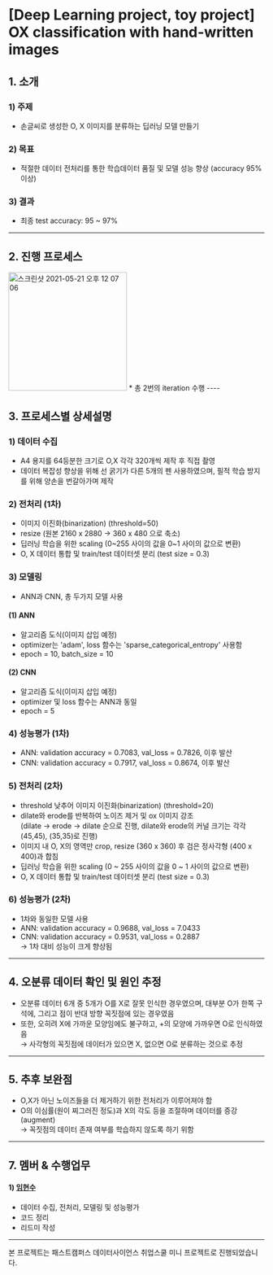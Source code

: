[Deep Learning project, toy project]\
OX classification with hand-written images
==
## 1. 소개
### 1) 주제
* 손글씨로 생성한 O, X 이미지를 분류하는 딥러닝 모델 만들기
### 2) 목표
* 적절한 데이터 전처리를 통한 학습데이터 품질 및 모델 성능 향상 (accuracy 95% 이상)
### 3) 결과
* 최종 test accuracy: 95 ~ 97%
----

## 2. 진행 프로세스
<img width="233" alt="스크린샷 2021-05-21 오후 12 07 06" src="https://user-images.githubusercontent.com/78459305/119076168-11ceeb00-ba2d-11eb-9e8b-70f441f8cfca.png">
* 총 2번의 iteration 수행  
----

## 3. 프로세스별 상세설명
### 1) 데이터 수집
* A4 용지를 64등분한 크기로 O,X 각각 320개씩 제작 후 직접 촬영
* 데이터 복잡성 향상을 위해 선 굵기가 다른 5개의 펜 사용하였으며, 필적 학습 방지를 위해 양손을 번갈아가며 제작

### 2) 전처리 (1차)
* 이미지 이진화(binarization) (threshold=50)
* resize (원본 2160 x 2880 → 360 x 480 으로 축소)
* 딥러닝 학습을 위한 scaling (0~255 사이의 값을 0~1 사이의 값으로 변환)
* O, X 데이터 통합 및 train/test 데이터셋 분리 (test size = 0.3)

### 3) 모델링
* ANN과 CNN, 총 두가지 모델 사용
#### (1) ANN
- 알고리즘 도식(이미지 삽입 예정)
- optimizer는 'adam', loss 함수는 'sparse_categorical_entropy' 사용함
- epoch = 10, batch_size = 10
#### (2) CNN
- 알고리즘 도식(이미지 삽입 예정)
- optimizer 및 loss 함수는 ANN과 동일
- epoch = 5

### 4) 성능평가 (1차)
* ANN: validation accuracy = 0.7083, val_loss = 0.7826, 이후 발산
* CNN: validation accuracy = 0.7917, val_loss = 0.8674, 이후 발산

### 5) 전처리 (2차)
* threshold 낮추어 이미지 이진화(binarization) (threshold=20)
* dilate와 erode를 반복하여 노이즈 제거 및 ox 이미지 강조    
  (dilate → erode → dilate 순으로 진행, dilate와 erode의 커널 크기는 각각 (45,45), (35,35)로 진행)
* 이미지 내 O, X의 영역만 crop, resize (360 x 360) 후 검은 정사각형 (400 x 400)과 합침
* 딥러닝 학습을 위한 scaling (0 ~ 255 사이의 값을 0 ~ 1 사이의 값으로 변환)
* O, X 데이터 통합 및 train/test 데이터셋 분리 (test size = 0.3)

### 6) 성능평가 (2차)
* 1차와 동일한 모델 사용
* ANN: validation accuracy = 0.9688, val_loss = 7.0433
* CNN: validation accuracy = 0.9531, val_loss = 0.2887  
  → 1차 대비 성능이 크게 향상됨  
----

## 4. 오분류 데이터 확인 및 원인 추정
* 오분류 데이터 6개 중 5개가 O를 X로 잘못 인식한 경우였으며, 대부분 O가 한쪽 구석에, 그리고 점이 반대 방향 꼭짓점에 있는 경우였음
* 또한, 오히려 X에 가까운 모양임에도 불구하고, +의 모양에 가까우면 O로 인식하였음  
  → 사각형의 꼭짓점에 데이터가 있으면 X, 없으면 O로 분류하는 것으로 추정  
----

## 5. 추후 보완점
* O,X가 아닌 노이즈들을 더 제거하기 위한 전처리가 이루어져야 함
* O의 이심률(원이 찌그러진 정도)과 X의 각도 등을 조절하며 데이터를 증강(augment)  
  → 꼭짓점의 데이터 존재 여부를 학습하지 않도록 하기 위함
----

## 7. 멤버 & 수행업무
#### 1) [임현수](https://github.com/EbraLim/)
* 데이터 수집, 전처리, 모델링 및 성능평가
* 코드 정리
* 리드미 작성
----

본 프로젝트는 패스트캠퍼스 데이터사이언스 취업스쿨 미니 프로젝트로 진행되었습니다.
